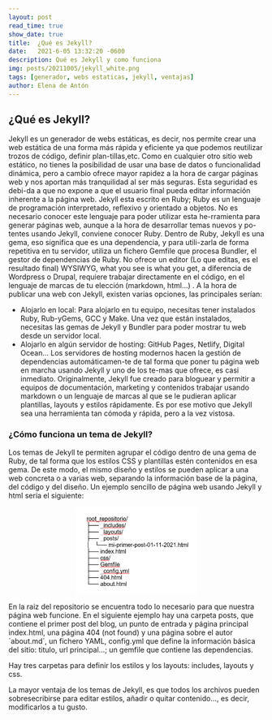 ```yaml
---
layout: post
read_time: true
show_date: true
title:  ¿Qué es Jekyll?
date:   2021-6-05 13:32:20 -0600
description: Qué es Jekyll y como funciona
img: posts/20211005/jekyll_white.png
tags: [generador, webs estaticas, jekyll, ventajas]
author: Elena de Antón
---
```


## ¿Qué es Jekyll?

Jekyll es un generador de webs estáticas, es decir, nos permite crear una web estática de una forma más rápida y eficiente ya que podemos reutilizar trozos de código, definir plan-tillas,etc.
Como en cualquier otro sitio web estático, no tienes la posibilidad de usar una base de datos o funcionalidad dinámica, pero a cambio ofrece mayor rapidez a la hora de cargar páginas web y nos aportan más tranquilidad al ser más seguras. Esta seguridad es debi-da a que no expone a que el usuario final pueda editar información inherente a la página web.
Jekyll esta escrito en Ruby; Ruby es un lenguaje de programación interpretado, reflexivo y orientado a objetos. No es necesario conocer este lenguaje para poder utilizar esta he-rramienta para generar páginas web, aunque a la hora de desarrollar temas nuevos y po-tentes usando Jekyll, conviene conocer Ruby. 
Dentro de Ruby, Jekyll es una gema, eso significa que es una dependencia, y para utili-zarla de forma repetitiva en tu servidor, utiliza un fichero Gemfile que procesa Bundler, el gestor de dependencias de Ruby.
No ofrece un editor (Lo que editas, es el resultado final) WYSIWYG, what you see is what you get, a diferencia de Wordpress o Drupal, requiere trabajar directamente en el código, en el lenguaje de marcas de tu elección (markdown, html…) .
A la hora de publicar una web con Jekyll, existen varias opciones, las principales serían:
-	Alojarlo en local: Para alojarlo en tu equipo, necesitas tener instalados Ruby, Rub-yGems, GCC y Make. Una vez que están instalados, necesitas las gemas de Jekyll y Bundler para poder mostrar tu web desde un servidor local. 
-	Alojarlo en algún servidor de hosting: GitHub Pages, Netlify, Digital Ocean… Los servidores de hosting modernos hacen la gestión de dependencias automáticamen-te de tal forma que poner tu página web en marcha usando Jekyll y uno de los te-mas que ofrece, es casi inmediato.
Originalmente, Jekyll fue creado para bloguear y permitir a equipos de documentación, marketing y contenidos trabajar usando markdown o un lenguaje de marcas al que se le pudieran aplicar plantillas, layouts y estilos rápidamente. Es por ese motivo que Jekyll sea una herramienta tan cómoda y rápida, pero a la vez vistosa. 

### ¿Cómo funciona un tema de Jekyll?

Los temas de Jekyll te permiten agrupar el código dentro de una gema de Ruby, de tal forma que los estilos CSS y plantillas estén contenidos en esa gema. De este modo, el mismo diseño y estilos se pueden aplicar a una web concreta o a varias web, separando la información base de la página, del código y del diseño.
Un ejemplo sencillo de página web usando Jekyll y html sería el siguiente:

<center><img src="./assets/img/posts/20211005/root.png" width="240px"></center>

En la raiz del repositorio se encuentra todo lo necesario para que nuestra página web funcione. En el siguiente ejemplo hay una carpeta posts, que contiene el primer post del blog, un punto de entrada y página principal index.html, una página 404 (not found) y una página sobre el autor ´about.md´, un fichero YAML, config.yml que define la información básica del sitio: titulo, url principal…; un gemfile que contiene las dependencias.

Hay tres carpetas para definir los estilos y los layouts: includes, layouts y css.

La mayor ventaja de los temas de Jekyll, es que todos los archivos pueden sobresecribirse para editar estilos, añadir o quitar contenido…, es decir, modificarlos a tu gusto.
